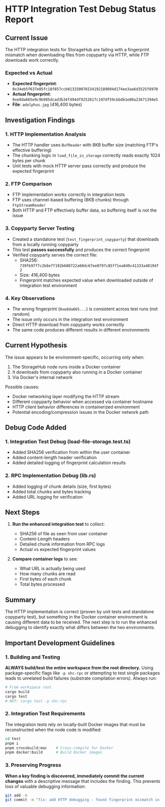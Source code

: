 # HTTP Integration Test Debug Status Report

## Current Issue
The HTTP integration tests for StorageHub are failing with a fingerprint mismatch when downloading files from copyparty via HTTP, while FTP downloads work correctly.

### Expected vs Actual
- **Expected fingerprint**: `0x34eb5f637e05fc18f857ccb013250076534192189894d174ee3aa6d3525f6970`
- **Actual fingerprint**: `0xe8da665e9c9b985dcad3b34f494df9252617c197df59cbbdb1e80a23671394e5`
- **File**: `adolphus.jpg` (416,400 bytes)

## Investigation Findings

### 1. HTTP Implementation Analysis
- The HTTP handler uses `BufReader` with 8KB buffer size (matching FTP's effective buffering)
- The chunking logic in `load_file_in_storage` correctly reads exactly 1024 bytes per chunk
- Unit tests with mock HTTP server pass correctly and produce the expected fingerprint

### 2. FTP Comparison
- FTP implementation works correctly in integration tests
- FTP uses channel-based buffering (8KB chunks) through `FtpStreamReader`
- Both HTTP and FTP effectively buffer data, so buffering itself is not the issue

### 3. Copyparty Server Testing
- Created a standalone test (`test_fingerprint_copyparty`) that downloads from a locally running copyparty
- This test **passes successfully** and produces the correct fingerprint
- Verified copyparty serves the correct file:
  - SHA256: `739fb97f7c2b8e7f192b608722a60dc67ee0797c85ff1ea849c41333a40194f2`
  - Size: 416,400 bytes
  - Fingerprint matches expected value when downloaded outside of integration test environment

### 4. Key Observations
- The wrong fingerprint (`0xe8da665...`) is consistent across test runs (not random)
- The issue only occurs in the integration test environment
- Direct HTTP download from copyparty works correctly
- The same code produces different results in different environments

## Current Hypothesis
The issue appears to be environment-specific, occurring only when:
1. The StorageHub node runs inside a Docker container
2. It downloads from copyparty also running in a Docker container
3. Via Docker's internal network

Possible causes:
- Docker networking layer modifying the HTTP stream
- Different copyparty behavior when accessed via container hostname
- HTTP client behavior differences in containerized environment
- Potential encoding/compression issues in the Docker network path

## Debug Code Added

### 1. Integration Test Debug (load-file-storage.test.ts)
- Added SHA256 verification from within the user container
- Added content-length header verification
- Added detailed logging of fingerprint calculation results

### 2. RPC Implementation Debug (lib.rs)
- Added logging of chunk details (size, first bytes)
- Added total chunks and bytes tracking
- Added URL logging for verification

## Next Steps

1. **Run the enhanced integration test** to collect:
   - SHA256 of file as seen from user container
   - Content-Length headers
   - Detailed chunk information from RPC logs
   - Actual vs expected fingerprint values

2. **Compare container logs** to see:
   - What URL is actually being used
   - How many chunks are read
   - First bytes of each chunk
   - Total bytes processed

## Summary
The HTTP implementation is correct (proven by unit tests and standalone copyparty test), but something in the Docker container environment is causing different data to be received. The next step is to run the enhanced debugging to identify exactly what differs between the two environments.

## Important Development Guidelines

### 1. Building and Testing
**ALWAYS build/test the entire workspace from the root directory.** Using package-specific flags like `-p shc-rpc` or attempting to test single packages leads to unrelated build failures (substrate compilation errors). Always run:
```bash
# From workspace root
cargo build
cargo test
# NOT: cargo test -p shc-rpc
```

### 2. Integration Test Requirements
The integration tests rely on locally-built Docker images that must be reconstructed when the node code is modified:
```bash
cd test
pnpm i
pnpm crossbuild:mac    # Cross-compile for Docker
pnpm docker:build      # Build Docker images
```

### 3. Preserving Progress
**When a key finding is discovered, immediately commit the current changes** with a descriptive message that includes the finding. This prevents loss of valuable debugging information:
```bash
git add -A
git commit -m "fix: add HTTP debugging - found fingerprint mismatch in Docker environment"
```
